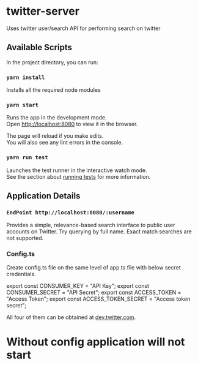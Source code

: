 # twitter-server

Uses twitter user/search API for performing search on twitter

## Available Scripts

In the project directory, you can run:

### `yarn install`

Installs all the required node modules

### `yarn start`

Runs the app in the development mode.\
Open [http://localhost:8080](http://localhost:8080) to view it in the browser.

The page will reload if you make edits.\
You will also see any lint errors in the console.

### `yarn run test`

Launches the test runner in the interactive watch mode.\
See the section about [running tests](https://facebook.github.io/create-react-app/docs/running-tests) for more information.

## Application Details

### `EndPoint http://localhost:8080/:username`

Provides a simple, relevance-based search interface to public user accounts on Twitter. Try querying by full name. Exact match searches are not supported.

### Config.ts

Create config.ts file on the same level of app.ts file with below secret credentials.

export const CONSUMER_KEY = "API Key";
export const CONSUMER_SECRET = "API Secret";
export const ACCESS_TOKEN = "Access Token";
export const ACCESS_TOKEN_SECRET = "Access token secret";

All four of them can be obtained at [dev.twitter.com](https://developer.twitter.com/en).

# Without config application will not start
